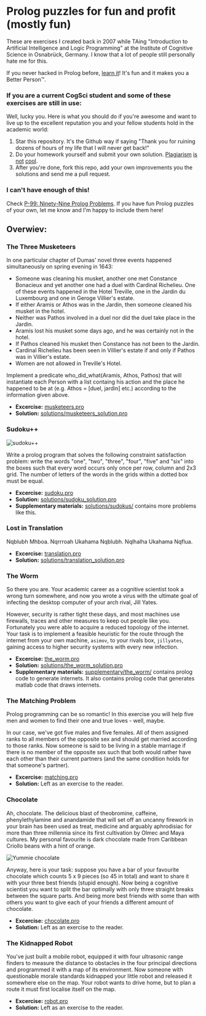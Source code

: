 # Prolog puzzles for fun and profit (mostly fun)

These are exercises I created back in 2007 while TAing "Introduction to Artificial Intelligence and Logic Programming" at the Institute of Cognitive Science in Osnabrück, Germany. I know that a lot of people still personally hate me for this. 

If you never hacked in Prolog before, [learn it](http://www.learnprolognow.org)! It's fun and it makes you a Better Person™.

### If you are a current CogSci student and some of these exercises are still in use:

Well, lucky you. Here is what you should do if you're awesome and want to live up to the excellent reputation you and your fellow students hold in the academic world:

1. Star this repository. It's the Github way if saying "Thank you for ruining dozens of hours of my life that I will never get back!"
2. Do your homework yourself and submit your own solution. [Plagiarism](http://en.wikipedia.org/wiki/Karl-Theodor_zu_Guttenberg#Doctorate_plagiarism) [is](http://en.wikipedia.org/wiki/Silvana_Koch-Mehrin#Doctorate_plagiarism) [not](http://en.wikipedia.org/wiki/Annette_Schavan#Plagiarism_charge) [cool](http://en.wikipedia.org/wiki/VroniPlag_Wiki).
3. After you're done, fork this repo, add your own improvements you the solutions and send me a pull request.

### I can't have enough of this!

Check [P-99: Ninety-Nine Prolog Problems](https://sites.google.com/site/prologsite/prolog-problems). If you have fun Prolog puzzles of your own, let me know and I'm happy to include them here!

## Overwiev:

### The Three Musketeers

 In one particular chapter of Dumas' novel three events happened simultaneously on spring evening in 1643:

 * Someone was cleaning his musket, another one met Constance Bonacieux and yet another one had a duel with Cardinal Richelieu. One of these events happened in the Hotel Treville, one in the Jardin du Luxembourg and one in Geroge Villier's estate.
 * If either Aramis or Athos was in the Jardin, then someone cleaned his musket in the hotel.
 * Neither was Pathos involved in a duel nor did the duel take place in the Jardin.
 * Aramis lost his musket some days ago, and he was certainly not in the hotel.
 * If Pathos cleaned his musket then Constance has not been to the Jardin.
 * Cardinal Richelieu has been seen in Villier's estate if and only if Pathos was in Villier's estate.
 * Women are not allowed in Treville's Hotel.

Implement a predicate who_did_what(Aramis, Athos, Pathos) that will instantiate each Person with a list containg his action and the place he happened to be at (e.g. Athos = [duel, jardin] etc.) according to the information given above.

* __Excercise:__ [musketeers.pro](https://github.com/maebert/prolog_puzzles/blob/master/musketeers.pro)
* __Solution:__ [solutions/musketeers_solution.pro](https://github.com/maebert/prolog_puzzles/blob/master/solutions/musketeers_solution.pro)


### Sudoku++

![sudoku++](https://raw.github.com/maebert/prolog_puzzles/master/sudoku.png)

Write a prolog program that solves the following constraint satisfaction problem: write the words "one", "two", "three", "four", "five" and "six" into the boxes such that every word occurs only once per row, column and 2x3 grid. The number of letters of the words in the grids within a dotted box must be equal.

* __Excercise:__ [sudoku.pro](https://github.com/maebert/prolog_puzzles/blob/master/sudoku.pro)
* __Solution:__ [solutions/sudoku_solution.pro](https://github.com/maebert/prolog_puzzles/blob/master/solutions/sudoku_solution.pro)
* __Supplementary materials:__ [solutions/sudokus/](https://github.com/maebert/prolog_puzzles/tree/master/solutions/sudokus) contains more problems like this.

### Lost in Translation

Nqblubh Mhboa. Nqrrroah Ukahama Nqblubh. Nqlhalha Ukahama Nqflua.

* __Excercise:__ [translation.pro](https://github.com/maebert/prolog_puzzles/blob/master/translation.pro)
* __Solution:__ [solutions/translation_solution.pro](https://github.com/maebert/prolog_puzzles/blob/master/solutions/translation_solution.pro)

### The Worm

So there you are. Your academic career as a cognitive scientist took a wrong turn somewhere, and now you wrote a virus with the ultimate goal of infecting the desktop computer of your arch rival, Jill Yates.

However, security is rather tight these days, and most machines use firewalls, traces and other measures to keep out people like you. Fortunately you were able to acquire a reduced topology of the internet. Your task is to implement a feasible heuristic for the route through the internet from your own machine, `asimov`, to your rivals box, `jillyates`, gaining access to higher security systems with every new infection.

* __Excercise:__ [the_worm.pro](https://github.com/maebert/prolog_puzzles/blob/master/the_worm.pro)
* __Solution:__ [solutions/the_worm_solution.pro](solutions/https://github.com/maebert/prolog_puzzles/blob/master/the_worm_solution.pro)
* __Supplementary materials:__ [supplementary/the_worm/](https://github.com/maebert/prolog_puzzles/tree/master/supplementary/the_worm) contains prolog code to generate internets. It also contains prolog code that generates matlab code that draws internets.

### The Matching Problem

Prolog programming can be so romantic! In this exercise you will help five men and women to find their one and true loves - well, maybe.

In our case, we've got five males and five females. All of them assigned ranks to all members of the opposite sex and should get married according to those ranks. Now someone is said to be living in a stable marriage if there is no member of the opposite sex such that both would rather have each other than their current partners (and the same condition holds for that someone's partner).

* __Excercise:__ [matching.pro](https://github.com/maebert/prolog_puzzles/blob/master/matching.pro)
* __Solution:__ Left as an exercise to the reader.

### Chocolate

Ah, chocolate. The delicious blast of theobromine, caffeine, phenylethylamine and anandamide that will set off an uncanny firework in your brain has been used as treat, medicine and arguably aphrodisiac for more than three millennia since its first cultivation by Olmec and Maya cultures. My personal favourite is dark chocolate made from Caribbean Criollo beans with a hint of orange.

![Yummie chocolate](https://raw.github.com/maebert/prolog_puzzles/master/chocolate.png)

Anyway, here is your task: suppose you have a bar of your favourite chocolate which counts 5 x 9 pieces (so 45 in total) and want to share it with your three best friends (stupid enough). Now being a cognitive scientist you want to split the bar optimally with only three straight breaks between the square parts. And being more best friends with some than with others you want to give each of your friends a different amount of chocolate.

* __Excercise:__ [chocolate.pro](https://github.com/maebert/prolog_puzzles/blob/master/chocolate.pro)
* __Solution:__ Left as an exercise to the reader.


### The Kidnapped Robot

You've just built a mobile robot, equipped it with four ultrasonic range finders to measure the distance to obstacles in the four principal directions and programmed it with a map of its environment. Now someone with questionable morale standards kidnapped your little robot and released it somewhere else on the map. Your robot wants to drive home, but to plan a route it must first localise itself on the map.

* __Excercise:__ [robot.pro](https://github.com/maebert/prolog_puzzles/blob/master/robot.pro)
* __Solution:__ Left as an exercise to the reader.
